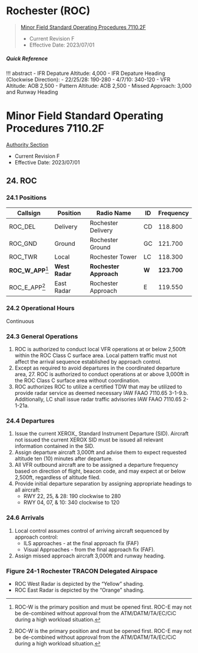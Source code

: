 # Rochester (ROC)
> [Minor Field Standard Operating Procedures 7110.2F](../../authority-sections/7110.2F-authority.md)
> - Current Revision F
> - Effective Date: 2023/07/01

##### Quick Reference
!!! abstract
    - IFR Depature Altitude: 4,000
    - IFR Depature Heading (Clockwise Direction): 
        - 22/25/28: 190-280
        - 4/7/10: 340-120
    - VFR Altitude: AOB 2,500
    - Pattern Altitude: AOB 2,500
    - Missed Approach: 3,000 and Runway Heading

# Minor Field Standard Operating Procedures 7110.2F
[Authority Section](../../authority-sections/7110.2F-authority.md)
- Current Revision F
- Effective Date: 2023/07/01

## 24. ROC

### 24.1 Positions
| Callsign | Position | Radio Name | ID | Frequency |
| -- | -- | -- | -- | -- |
| ROC_DEL | Delivery |  Rochester Delivery | CD | 118.800 |
| ROC_GND | Ground |  Rochester Ground | GC | 121.700 |
| ROC_TWR | Local |  Rochester Tower | LC | 118.300 |
| **ROC_W_APP**[^1] | **West Radar** | **Rochester Approach** | **W** | **123.700** |
| ROC_E_APP[^1] | East Radar | Rochester Approach | E | 119.550 |

### 24.2 Operational Hours
Continuous

### 24.3 General Operations
1. ROC is authorized to conduct local VFR operations at or below 2,500ft within the ROC Class C surface area. Local pattern traffic must not affect the arrival sequence established by approach control.
2. Except as required to avoid departures in the coordinated departure area, 27. ROC is authorized to conduct operations at or above 3,000ft in the ROC Class C surface area without coordination.
3. ROC authorizes ROC to utilize a certified TDW that may be utilized to provide radar service as deemed necessary IAW FAAO 7110.65 3-1-9.b. Additionally, LC shall issue radar traffic advisories IAW FAAO 7110.65 2-1-21a.

### 24.4 Departures
1. Issue the current XEROX_ Standard Instrument Departure (SID). Aircraft not issued the current XEROX SID must be issued all relevant information contained in the SID.
2. Assign departure aircraft 3,000ft and advise them to expect requested altitude ten (10) minutes after departure.
3. All VFR outbound aircraft are to be assigned a departure frequency based on direction of flight, beacon code, and may expect at or below 2,500ft, regardless of altitude filed.
4. Provide initial departure separation by assigning appropriate headings to all aircraft:
    - RWY 22, 25, & 28: 190 clockwise to 280
    - RWY 04, 07, & 10: 340 clockwise to 120

### 24.6 Arrivals
1. Local control assumes control of arriving aircraft sequenced by approach
control:
    - ILS approaches - at the final approach fix (FAF)
    - Visual Approaches - from the final approach fix (FAF).
2. Assign missed approach aircraft 3,000ft and runway heading.


### Figure 24-1 Rochester TRACON Delegated Airspace
- ROC West Radar is depicted by the “Yellow” shading.
- ROC East Radar is depicted by the “Orange” shading.



[^1]: ROC-W is the primary position and must be opened first. ROC-E may not be de-combined without approval from the ATM/DATM/TA/EC/CiC during a high workload situation.
